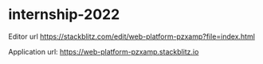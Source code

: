 # internship-2022
Editor url
https://stackblitz.com/edit/web-platform-pzxamp?file=index.html

Application url:
https://web-platform-pzxamp.stackblitz.io





